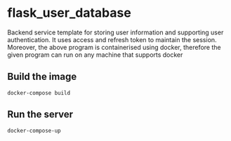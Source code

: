 # flask_user_database

Backend service template for storing user information and supporting user authentication. It uses access and refresh token to maintain the session. Moreover, the above program is containerised using docker, therefore the given program can run on any machine that supports docker

## Build the image
~~~
docker-compose build
~~~

##  Run the server 
~~~
docker-compose-up
~~~





